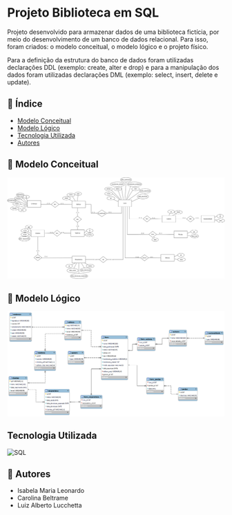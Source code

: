 # Projeto Biblioteca em SQL
Projeto desenvolvido para armazenar dados de uma biblioteca fictícia, por meio do desenvolvimento de um banco de dados relacional. Para isso, foram criados: o modelo conceitual, o modelo lógico e o projeto físico.

Para a definição da estrutura do banco de dados foram utilizadas declarações DDL (exemplo: create, alter e drop) e para a manipulação dos dados foram utilizadas declarações DML (exemplo: select, insert, delete e update).


## 📌 Índice
- [Modelo Conceitual](#📂-modelo-conceitual)
- [Modelo Lógico](#📂-modelo-lógico)
- [Tecnologia Utilizada](#tecnologia-utilizada)
- [Autores](#📝-autores)


## 📂 Modelo Conceitual
![Modelo Conceitual](./assets/modeloConceitual.png)


## 📂 Modelo Lógico
![Modelo Lógico](./assets/modeloLogico.png)


## Tecnologia Utilizada
<img src="https://cdn.jsdelivr.net/gh/devicons/devicon@latest/icons/azuresqldatabase/azuresqldatabase-original.svg" width="40" height="40" alt="SQL"/>


## 📝 Autores
- Isabela Maria Leonardo
- Carolina Beltrame
- Luiz Alberto Lucchetta